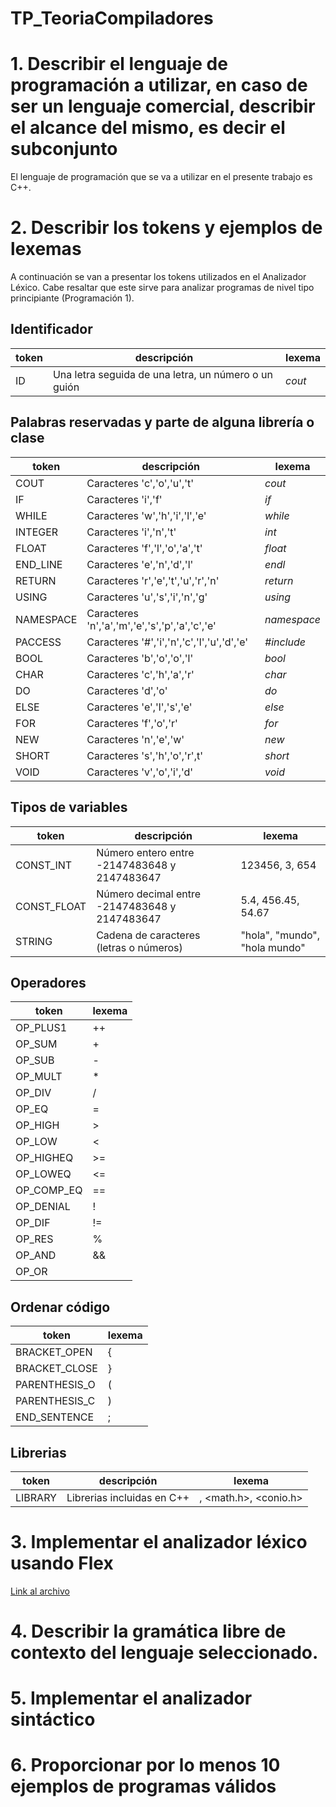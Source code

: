 # TP_TeoriaCompiladores
# 1. Describir el lenguaje de programación a utilizar, en caso de ser un lenguaje comercial, describir el alcance del mismo, es decir el subconjunto
El lenguaje de programación que se va a utilizar en el presente trabajo es C++. 

# 2. Describir los tokens y ejemplos de lexemas
A continuación se van a presentar los tokens utilizados en el Analizador Léxico. Cabe resaltar que este sirve para analizar programas de nivel tipo principiante (Programación 1).
## Identificador
| token     | descripción                                           | lexema      |
|-----------|-------------------------------------------------------|-------------|
| ID        | Una letra seguida de una letra, un número o un guión  | _cout_      |

## Palabras reservadas y parte de alguna librería o clase
| token     | descripción                                        | lexema      |
|-----------|----------------------------------------------------|-------------|
| COUT      | Caracteres 'c','o','u','t'                         | _cout_      |
| IF        | Caracteres 'i','f'                                 | _if_        |
| WHILE     | Caracteres 'w','h','i','l','e'                     | _while_     |
| INTEGER   | Caracteres 'i','n','t'                             | _int_       |
| FLOAT     | Caracteres 'f','l','o','a','t'                     | _float_     |
| END_LINE  | Caracteres 'e','n','d','l'                         | _endl_      |
| RETURN    | Caracteres 'r','e','t','u','r','n'                 | _return_    |
| USING     | Caracteres 'u','s','i','n','g'                     | _using_     |
| NAMESPACE | Caracteres 'n','a','m','e','s','p','a','c','e'     | _namespace_ |
| PACCESS   | Caracteres '#','i','n','c','l','u','d','e'         | _#include_  |
| BOOL      | Caracteres 'b','o','o','l'                         | _bool_      |
| CHAR      | Caracteres 'c','h','a','r'                         | _char_      |
| DO        | Caracteres 'd','o'                                 | _do_        |
| ELSE      | Caracteres 'e','l','s','e'                         | _else_      |
| FOR       | Caracteres 'f','o','r'                             | _for_       |
| NEW       | Caracteres 'n','e','w'                             | _new_       |
| SHORT     | Caracteres 's','h','o','r',t'                      | _short_     |
| VOID      | Caracteres 'v','o','i','d'                         | _void_      |

## Tipos de variables
| token      | descripción                                      | lexema                        |
|------------|--------------------------------------------------|-------------------------------|
| CONST_INT  | Número entero entre -2147483648 y 2147483647     | 123456, 3, 654                |
| CONST_FLOAT| Número decimal entre -2147483648 y 2147483647    | 5.4, 456.45, 54.67            |
| STRING     | Cadena de caracteres (letras o números)          | "hola", "mundo", "hola mundo" |

## Operadores
| token      | lexema |
|------------|--------|
| OP_PLUS1   | ++     |
| OP_SUM     | +      |
| OP_SUB     | -      |
| OP_MULT    | *      |
| OP_DIV     | /      |
| OP_EQ      | =      |
| OP_HIGH    | >      |
| OP_LOW     | <      |
| OP_HIGHEQ  | >=     |
| OP_LOWEQ   | <=     |
| OP_COMP_EQ | ==     |
| OP_DENIAL  | !      |
| OP_DIF     | !=     |
| OP_RES     | %      |
| OP_AND     | &&     |
| OP_OR      | ||     |

## Ordenar código
| token          | lexema |
|----------------|--------|
| BRACKET_OPEN   | {      |
| BRACKET_CLOSE  | }      |
| PARENTHESIS_O  | (      |
| PARENTHESIS_C  | )      |
| END_SENTENCE   | ;      |

## Librerias
| token     | descripción                | lexema                              |
|-----------|----------------------------|-------------------------------------|
| LIBRARY   | Librerias incluidas en C++ | <iostream>, <math.h>, <conio.h>     |

# 3. Implementar el analizador léxico usando Flex
[Link al archivo](AnalizadorLexico.l)

# 4. Describir la gramática libre de contexto del lenguaje seleccionado.

# 5. Implementar el analizador sintáctico

# 6. Proporcionar por lo menos 10 ejemplos de programas válidos 